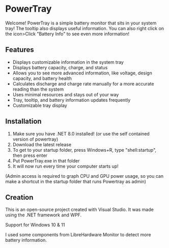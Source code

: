 # PowerTray
Welcome! PowerTray is a simple battery monitor that sits in your system tray!
The tooltip also displays useful information.
You can also right click on the icon>Click "Battery Info" to see even more information!

## Features
- Displays customizable information in the system tray
- Displays battery capacity, charge, and status
- Allows you to see more advanced information, like voltage, design capacity, and battery health
- Calculates discharge and charge rate manually for a more accurate reading than the system
- Uses minimal resources and stays out of your way
- Tray, tooltip, and battery information updates frequently
- Customizable tray display

## Installation

1. Make sure you have .NET 8.0 installed! (or use the self contained version of powertray)
2. Download the latest release
3. To get to your startup folder, press Windows+R, type "shell:startup", then press enter
4. Put PowerTray.exe in that folder
5. It will now run every time your computer starts up!

(Admin access is required to graph CPU and GPU power usage, so you can make a shortcut in the startup folder that runs Powertray as admin)


## Creation
This is an open-source project created with Visual Studio.
It was made using the .NET framework and WPF.

Support for Windows 10 & 11

I used some components from LibreHardware Monitor to detect more battery information.